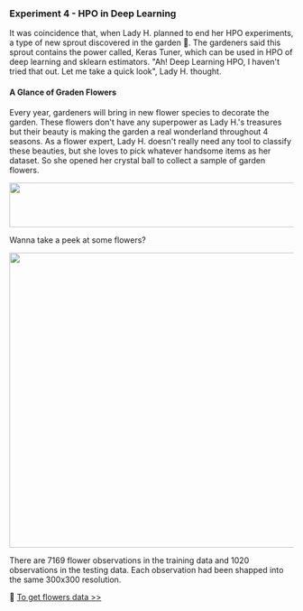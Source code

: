 ### Experiment 4 - HPO in Deep Learning

It was coincidence that, when Lady H. planned to end her HPO experiments, a type of new sprout discovered in the garden 🌱. The gardeners said this sprout contains the power called, Keras Tuner, which can be used in HPO of deep learning and sklearn estimators. "Ah! Deep Learning HPO, I haven't tried that out. Let me take a quick look", Lady H. thought.

#### A Glance of Graden Flowers

Every year, gardeners will bring in new flower species to decorate the garden. These flowers don't have any superpower as Lady H.'s treasures but their beauty 
is making the garden a real wonderland throughout 4 seasons. As a flower expert, Lady H. doesn't really need any tool to classify these beauties, but she loves to pick whatever handsome items as her dataset. So she opened her crystal ball to collect a sample of garden flowers.

<p align="left">
<img src="https://github.com/lady-h-world/My_Garden/blob/main/images/notes/crystal_ball_later.png" width="766" height="79" />
</p>

Wanna take a peek at some flowers?

<p align="center">
<img src="https://github.com/lady-h-world/My_Garden/blob/main/images/flowers_sample.png" width="515" height="523" />
</p>

There are 7169 flower observations in the training data and 1020 observations in the testing data. Each observation had been shapped into the same 300x300 resolution.

🌻 [To get flowers data >>][1]





[1]:https://github.com/lady-h-world/My_Garden/blob/main/code/crystal_ball/data_collector/generate_flowers.ipynb
